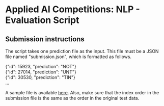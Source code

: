 # Applied AI Competitions: NLP - Evaluation Script 

## Submission instructions
The script takes one prediction file as the input. This file must be a JSON file named "submission.json", which is 
formatted as follows.

{"id": 15923, "prediction": "NOT"}<br>
{"id": 27014, "prediction": "UNT"}<br>
{"id": 30530, "prediction": "TIN"}<br>
...

A sample file is available [here](https://github.com/HHansi/Applied-AI-CodaLab/blob/master/nlp/submission.json). 
Also, make sure that the index order in the submission file is the same as the order in the original test data. 
